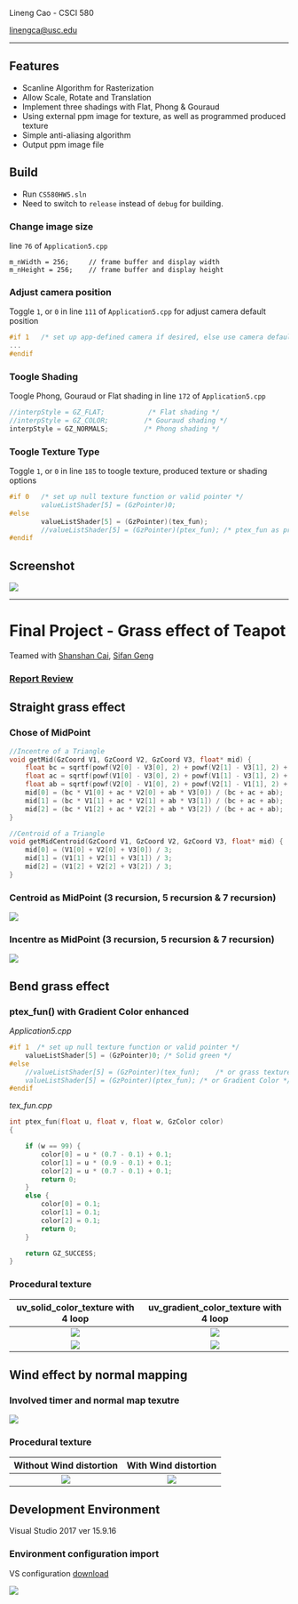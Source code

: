 Lineng Cao - CSCI 580

linengca@usc.edu

---
## Features
- Scanline Algorithm for Rasterization
- Allow Scale, Rotate and Translation
- Implement three shadings with Flat, Phong & Gouraud
- Using external ppm image for texture, as well as programmed produced texture
- Simple anti-aliasing algorithm
- Output ppm image file

## Build
- Run `CS580HW5.sln`
- Need to switch to `release` instead of `debug` for building.

### Change image size
line `76` of `Application5.cpp`
```
m_nWidth = 256;		// frame buffer and display width
m_nHeight = 256;    // frame buffer and display height
```

### Adjust camera position
Toggle `1`, or `0` in line `111` of `Application5.cpp` for adjust camera default position
``` cpp
#if 1 	/* set up app-defined camera if desired, else use camera defaults */
...
#endif 
```

### Toogle Shading
Toogle Phong,  Gouraud or Flat shading in line `172` of `Application5.cpp`
``` cpp
//interpStyle = GZ_FLAT;           /* Flat shading */
//interpStyle = GZ_COLOR;         /* Gouraud shading */
interpStyle = GZ_NORMALS;         /* Phong shading */
```

### Toogle Texture Type
Toggle `1`, or `0` in line `185` to toogle texture, produced texture or shading options
``` cpp
#if 0   /* set up null texture function or valid pointer */
		valueListShader[5] = (GzPointer)0;
#else
		valueListShader[5] = (GzPointer)(tex_fun);	
        //valueListShader[5] = (GzPointer)(ptex_fun); /* ptex_fun as produced texture */
#endif
```

## Screenshot
![](./screenshots/output_m.jpg)

---

# Final Project - Grass effect of Teapot
Teamed with [Shanshan Cai](https://github.com/shanshan3333333), [Sifan Geng](https://github.com/SifanGeng)

### [Report Review](FinalProject/Report.pdf)

## Straight grass effect

### Chose of MidPoint
``` cpp
//Incentre of a Triangle
void getMid(GzCoord V1, GzCoord V2, GzCoord V3, float* mid) {
	float bc = sqrtf(powf(V2[0] - V3[0], 2) + powf(V2[1] - V3[1], 2) + powf(V2[2] - V3[2], 2));
	float ac = sqrtf(powf(V1[0] - V3[0], 2) + powf(V1[1] - V3[1], 2) + powf(V1[2] - V3[2], 2));
	float ab = sqrtf(powf(V2[0] - V1[0], 2) + powf(V2[1] - V1[1], 2) + powf(V2[2] - V1[2], 2));
	mid[0] = (bc * V1[0] + ac * V2[0] + ab * V3[0]) / (bc + ac + ab);
	mid[1] = (bc * V1[1] + ac * V2[1] + ab * V3[1]) / (bc + ac + ab);
	mid[2] = (bc * V1[2] + ac * V2[2] + ab * V3[2]) / (bc + ac + ab);
}

//Centroid of a Triangle
void getMidCentroid(GzCoord V1, GzCoord V2, GzCoord V3, float* mid) {
	mid[0] = (V1[0] + V2[0] + V3[0]) / 3;
	mid[1] = (V1[1] + V2[1] + V3[1]) / 3;
	mid[2] = (V1[2] + V2[2] + V3[2]) / 3;
}
```

### Centroid as MidPoint (3 recursion, 5 recursion & 7 recursion)
![](./screenshots/grass_straight_Centroid.jpg)

### Incentre as MidPoint (3 recursion, 5 recursion & 7 recursion)
![](./screenshots/grass_straight_Incentred.jpg)


## Bend grass effect

### ptex_fun() with Gradient Color enhanced

_Application5.cpp_
``` cpp
#if 1  /* set up null texture function or valid pointer */
	valueListShader[5] = (GzPointer)0; /* Solid green */
#else
	//valueListShader[5] = (GzPointer)(tex_fun);	/* or grass texture */
	valueListShader[5] = (GzPointer)(ptex_fun);	/* or Gradient Color */
#endif
```

_tex_fun.cpp_
``` cpp
int ptex_fun(float u, float v, float w, GzColor color)
{

	if (w == 99) {
		color[0] = u * (0.7 - 0.1) + 0.1;
		color[1] = u * (0.9 - 0.1) + 0.1;
		color[2] = u * (0.7 - 0.1) + 0.1;
		return 0;
	}
	else {
		color[0] = 0.1;
		color[1] = 0.1;
		color[2] = 0.1;
		return 0;
	}

	return GZ_SUCCESS;
}
```

### Procedural texture
uv_solid_color_texture with 4 loop           |  uv_gradient_color_texture with 4 loop
:-------------------------:|:-------------------------:
![](./screenshots/output_uv_solid_color_texture.jpg) | ![](./screenshots/output_uv_gradient_color_texture.jpg)
![](./screenshots/output_solid_camera_2.jpg) | ![](./screenshots/output_gradient_camera_2.jpg)

## Wind effect by normal mapping

### Involved timer and normal map texutre

![](./screenshots/Wind.jpg)

### Procedural texture
Without Wind distortion          |  With Wind distortion
:-------------------------:|:-------------------------:
![](./screenshots/output_non_wind.jpg) | ![](./screenshots/output_wind.jpg)


## Development Environment
Visual Studio 2017 ver 15.9.16

### Environment configuration import

VS configuration [download](./.vsconfig)

![](./screenshots/vsconfig.png)
